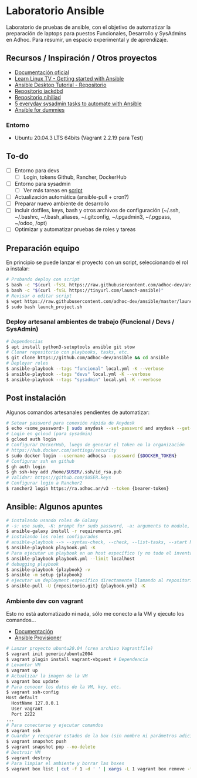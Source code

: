 # Laboratorio Ansible

Laboratorio de pruebas de ansible, con el objetivo de automatizar la preparación de laptops para puestos Funcionales, Desarrollo y SysAdmins en Adhoc. Para resumir, un espacio experimental y de aprendizaje.

## Recursos / Inspiración / Otros proyectos

- [Documentación oficial](https://docs.ansible.com/)
- [Learn Linux TV - Getting started with Ansible](https://www.youtube.com/playlist?list=PLT98CRl2KxKEUHie1m24-wkyHpEsa4Y70)
- [Ansible Desktop Tutorial - Repositorio](https://github.com/LearnLinuxTV/personal_ansible_desktop_configs)
- [Repositorio jackdbd](https://github.com/jackdbd/ansible-laptop)
- [Repositorio nihiliad](https://github.com/nihiliad/ansible-ubuntu-laptop)
- [5 everyday sysadmin tasks to automate with Ansible](https://opensource.com/article/21/3/ansible-sysadmin)
- [Ansible for dummies](https://miquelmariano.github.io/2017/01/10/ansible-for-dummies/)

### Entorno

- Ubuntu 20.04.3 LTS 64bits (Vagrant 2.2.19 para Test)

## To-do

- [ ] Entorno para devs
  - [ ] Login, tokens Github, Rancher, DockerHub
- [ ] Entorno para sysadmin
  - [ ] Ver más tareas en [script](https://github.com/adhoc-dev/it-nb/blob/main/scripts/sysadmin.sh)
- [ ] Actualización automática (ansible-pull + cron?)
- [ ] Preparar nuevo ambiente de desarrollo
- [ ] incluir dotfiles, keys, bash y otros archivos de configuración (~/.ssh, ~/.bashrc, ~/.bash_aliases, ~/.gitconfig, ~/.pgadmin3, ~/.pgpass, ~/odoo, /opt)
- [ ] Optimizar y automatizar pruebas de roles y tareas

## Preparación equipo

En principio se puede lanzar el proyecto con un script, seleccionando el rol a instalar:

```bash
# Probando deploy con script
$ bash -c "$(curl -fsSL https://raw.githubusercontent.com/adhoc-dev/ansible/master/launch_project.sh)"
$ bash -c "$(curl -fsSL https://tinyurl.com/launch-ansible)"
# Revisar o editar script
$ wget https://raw.githubusercontent.com/adhoc-dev/ansible/master/launch_project.sh
$ sudo bash launch_project.sh
```

### Deploy artesanal ambientes de trabajo (Funcional / Devs / SysAdmin)

```bash
# Dependencias
$ apt install python3-setuptools ansible git stow
# Clonar repositorio con playbooks, tasks, etc.
$ git clone https://github.com/adhoc-dev/ansible && cd ansible
# Deployar roles
$ ansible-playbook --tags "funcional" local.yml -K --verbose
$ ansible-playbook --tags "devs" local.yml -K --verbose
$ ansible-playbook --tags "sysadmin" local.yml -K --verbose
```

## Post instalación

Algunos comandos artesanales pendientes de automatizar:

```bash
# Setear password para conexión rápida de Anydesk
$ echo <some_password> | sudo anydesk --set-password and anydesk --get-id
# Login en gcloud (para sysadmin)
$ gcloud auth login
# Configurar DockerHub, luego de generar el token en la organización
# https://hub.docker.com/settings/security
$ sudo docker login --username adhocsa --password {$DOCKER_TOKEN}
# Configurar ssh en github
$ gh auth login
$ gh ssh-key add /home/$USER/.ssh/id_rsa.pub
# Validar: https://github.com/$USER.keys
# Configurar login a Rancher2
$ rancher2 login https://ra.adhoc.ar/v3 --token {bearer-token}
```

## Ansible: Algunos apuntes

```bash
# instalando usando roles de Galaxy
# -s: use sudo, -K: prompt for sudo password, -a: arguments to module, --become: sudo is default
$ ansible-galaxy install -r requirements.yml
# instalando los roles configurados
# ansible-playbook --> --syntax-check, --check, --list-tasks, --start NAME, --tags ["tag, tag"]
$ ansible-playbook playbook.yml -K
# Para ejecutar un playbook en un host específico (y no todo el inventario)
$ ansible-playbook playbook.yml --limit localhost
# debugging playbook
$ ansible-playbook {playbook} -v
$ ansible -m setup {playbook}
# ejecutar un deployment específico directamente llamando al repositorio
$ ansible-pull -U {repositorio.git} {playbook.yml} -K
```

### Ambiente dev con vagrant

Esto no está automatizado ni nada, sólo me conecto a la VM y ejecuto los comandos...

- [Documentación](https://www.vagrantup.com/)
- [Ansible Provisioner](https://www.vagrantup.com/docs/provisioning/ansible)

```bash
# Lanzar proyecto ubuntu20.04 (crea archivo Vagrantfile)
$ vagrant init generic/ubuntu2004
$ vagrant plugin install vagrant-vbguest # Dependencia
# Levantar VM
$ vagrant up
# Actualizar la imagen de la VM
$ vagrant box update
# Para conocer los datos de la VM, key, etc.
$ vagrant ssh-config
Host default
  HostName 127.0.0.1
  User vagrant
  Port 2222
...
# Para conectarse y ejecutar comandos
$ vagrant ssh
# Guardar y recuperar estados de la box (sin nombre ni parámetros adicionales)
$ vagrant snapshot push
$ vagrant snapshot pop --no-delete
# Destruir VM
$ vagrant destroy
# Para limpiar el ambiente y borrar las boxes
$ vagrant box list | cut -f 1 -d ' ' | xargs -L 1 vagrant box remove -f
```

